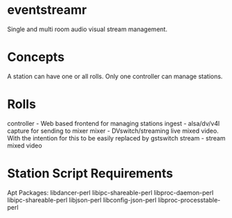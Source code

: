 eventstreamr
============

Single and multi room audio visual stream management.

Concepts
========

A station can have one or all rolls. Only one controller can manage stations.

Rolls
=====
controller - Web based frontend for managing stations
ingest - alsa/dv/v4l capture for sending to mixer
mixer - DVswitch/streaming live mixed video. With the intention for this to be easily replaced by gstswitch
stream - stream mixed video


Station Script Requirements
===========================
Apt Packages:
libdancer-perl libipc-shareable-perl libproc-daemon-perl libipc-shareable-perl libjson-perl libconfig-json-perl libproc-processtable-perl
